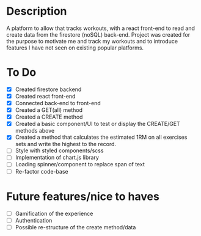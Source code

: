 # Description

A platform to allow that tracks workouts, with a react front-end to read and create data from the firestore (noSQL) back-end.
Project was created for the purpose to motivate me and track my workouts and to introduce features I have not seen on existing popular platforms.

# To Do
- [x] Created firestore backend
- [x] Created react front-end
- [x] Connected back-end to front-end
- [x] Created a GET(all) method
- [x] Created a CREATE method 
- [x] Created a basic component/UI to test or display the CREATE/GET methods above
- [x] Created a method that calculates the estimated 1RM on all exercises sets and write the highest to the record. 
- [ ] Style with styled components/scss
- [ ] Implementation of chart.js library
- [ ] Loading spinner/component to replace span of text
- [ ] Re-factor code-base

# Future features/nice to haves
- [ ] Gamification of the experience
- [ ] Authentication
- [ ] Possible re-structure of the create method/data
